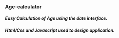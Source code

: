 ### Age-calculator

##### Easy Calculation of Age using the date interface.
##### Html/Css and Javascript used to design application. 

